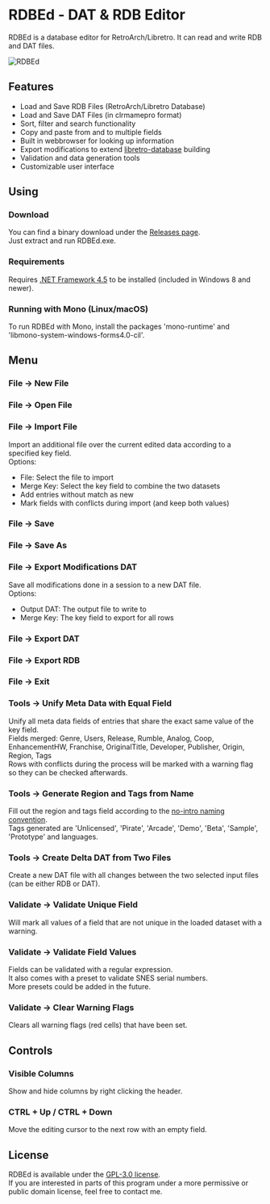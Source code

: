 # RDBEd - DAT & RDB Editor

RDBEd is a database editor for RetroArch/Libretro. It can read and write RDB and DAT files.

![RDBEd](https://raw.githubusercontent.com/schellingb/RDBEd/master/README.png)

## Features
- Load and Save RDB Files (RetroArch/Libretro Database)
- Load and Save DAT Files (in clrmamepro format)
- Sort, filter and search functionality
- Copy and paste from and to multiple fields
- Built in webbrowser for looking up information
- Export modifications to extend [libretro-database](https://github.com/libretro/libretro-database) building
- Validation and data generation tools
- Customizable user interface

## Using

### Download
You can find a binary download under the [Releases page](https://github.com/schellingb/RDBEd/releases/latest).  
Just extract and run RDBEd.exe.

### Requirements
Requires [.NET Framework 4.5](https://dotnet.microsoft.com/download/dotnet-framework/thank-you/net452-web-installer) to be installed (included in Windows 8 and newer).

### Running with Mono (Linux/macOS)
To run RDBEd with Mono, install the packages 'mono-runtime' and 'libmono-system-windows-forms4.0-cil'.

## Menu

### File -> New File

### File -> Open File

### File -> Import File
Import an additional file over the current edited data according to a specified key field.  
Options:
- File: Select the file to import
- Merge Key: Select the key field to combine the two datasets
- Add entries without match as new
- Mark fields with conflicts during import (and keep both values)

### File -> Save

### File -> Save As

### File -> Export Modifications DAT
Save all modifications done in a session to a new DAT file.  
Options:
- Output DAT: The output file to write to
- Merge Key: The key field to export for all rows

### File -> Export DAT

### File -> Export RDB

### File -> Exit

### Tools -> Unify Meta Data with Equal Field
Unify all meta data fields of entries that share the exact same value of the key field.  
Fields merged: Genre, Users, Release, Rumble, Analog, Coop, EnhancementHW, Franchise, OriginalTitle, Developer, Publisher, Origin, Region, Tags  
Rows with conflicts during the process will be marked with a warning flag so they can be checked afterwards.  

### Tools -> Generate Region and Tags from Name
Fill out the region and tags field according to the [no-intro naming convention](https://datomatic.no-intro.org/stuff/The%20Official%20No-Intro%20Convention%20(20071030).pdf).  
Tags generated are 'Unlicensed', 'Pirate', 'Arcade', 'Demo', 'Beta', 'Sample', 'Prototype' and languages.

### Tools -> Create Delta DAT from Two Files
Create a new DAT file with all changes between the two selected input files (can be either RDB or DAT).

### Validate -> Validate Unique Field
Will mark all values of a field that are not unique in the loaded dataset with a warning.

### Validate -> Validate Field Values
Fields can be validated with a regular expression.  
It also comes with a preset to validate SNES serial numbers.  
More presets could be added in the future.

### Validate -> Clear Warning Flags
Clears all warning flags (red cells) that have been set.

## Controls

### Visible Columns
Show and hide columns by right clicking the header.

### CTRL + Up / CTRL + Down
Move the editing cursor to the next row with an empty field.

## License
RDBEd is available under the [GPL-3.0 license](https://choosealicense.com/licenses/gpl-3.0/).  
If you are interested in parts of this program under a more permissive or public domain license, feel free to contact me.

